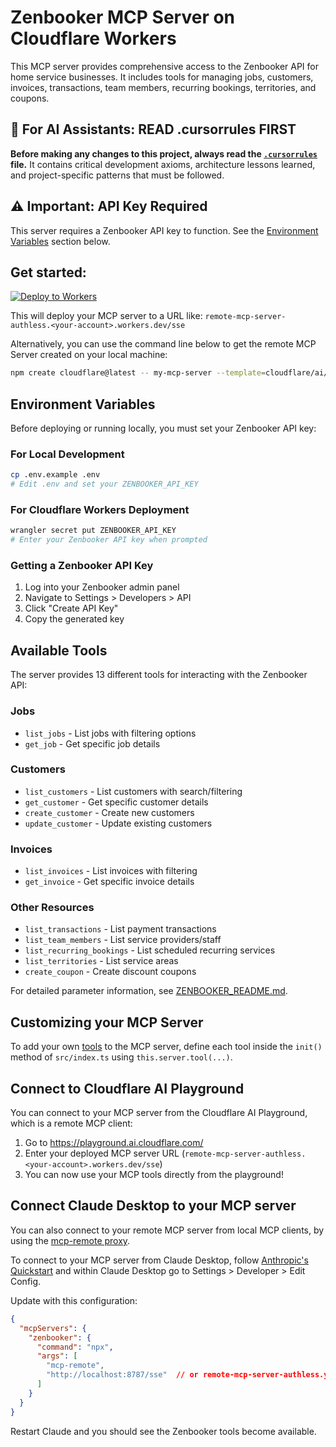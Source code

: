 # Zenbooker MCP Server on Cloudflare Workers

This MCP server provides comprehensive access to the Zenbooker API for home service businesses. It includes tools for managing jobs, customers, invoices, transactions, team members, recurring bookings, territories, and coupons.

## 🤖 For AI Assistants: READ .cursorrules FIRST

**Before making any changes to this project, always read the [`.cursorrules`](.cursorrules) file.** It contains critical development axioms, architecture lessons learned, and project-specific patterns that must be followed.

## ⚠️ Important: API Key Required

This server requires a Zenbooker API key to function. See the [Environment Variables](#environment-variables) section below.

## Get started: 

[![Deploy to Workers](https://deploy.workers.cloudflare.com/button)](https://deploy.workers.cloudflare.com/?url=https://github.com/cloudflare/ai/tree/main/demos/remote-mcp-authless)

This will deploy your MCP server to a URL like: `remote-mcp-server-authless.<your-account>.workers.dev/sse`

Alternatively, you can use the command line below to get the remote MCP Server created on your local machine:
```bash
npm create cloudflare@latest -- my-mcp-server --template=cloudflare/ai/demos/remote-mcp-authless
```

## Environment Variables

Before deploying or running locally, you must set your Zenbooker API key:

### For Local Development
```bash
cp .env.example .env
# Edit .env and set your ZENBOOKER_API_KEY
```

### For Cloudflare Workers Deployment
```bash
wrangler secret put ZENBOOKER_API_KEY
# Enter your Zenbooker API key when prompted
```

### Getting a Zenbooker API Key
1. Log into your Zenbooker admin panel
2. Navigate to Settings > Developers > API  
3. Click "Create API Key"
4. Copy the generated key

## Available Tools

The server provides 13 different tools for interacting with the Zenbooker API:

### Jobs
- `list_jobs` - List jobs with filtering options
- `get_job` - Get specific job details

### Customers  
- `list_customers` - List customers with search/filtering
- `get_customer` - Get specific customer details
- `create_customer` - Create new customers
- `update_customer` - Update existing customers

### Invoices
- `list_invoices` - List invoices with filtering
- `get_invoice` - Get specific invoice details

### Other Resources
- `list_transactions` - List payment transactions
- `list_team_members` - List service providers/staff
- `list_recurring_bookings` - List scheduled recurring services
- `list_territories` - List service areas
- `create_coupon` - Create discount coupons

For detailed parameter information, see [ZENBOOKER_README.md](./ZENBOOKER_README.md).

## Customizing your MCP Server

To add your own [tools](https://developers.cloudflare.com/agents/model-context-protocol/tools/) to the MCP server, define each tool inside the `init()` method of `src/index.ts` using `this.server.tool(...)`. 

## Connect to Cloudflare AI Playground

You can connect to your MCP server from the Cloudflare AI Playground, which is a remote MCP client:

1. Go to https://playground.ai.cloudflare.com/
2. Enter your deployed MCP server URL (`remote-mcp-server-authless.<your-account>.workers.dev/sse`)
3. You can now use your MCP tools directly from the playground!

## Connect Claude Desktop to your MCP server

You can also connect to your remote MCP server from local MCP clients, by using the [mcp-remote proxy](https://www.npmjs.com/package/mcp-remote). 

To connect to your MCP server from Claude Desktop, follow [Anthropic's Quickstart](https://modelcontextprotocol.io/quickstart/user) and within Claude Desktop go to Settings > Developer > Edit Config.

Update with this configuration:

```json
{
  "mcpServers": {
    "zenbooker": {
      "command": "npx",
      "args": [
        "mcp-remote",
        "http://localhost:8787/sse"  // or remote-mcp-server-authless.your-account.workers.dev/sse
      ]
    }
  }
}
```

Restart Claude and you should see the Zenbooker tools become available. 
